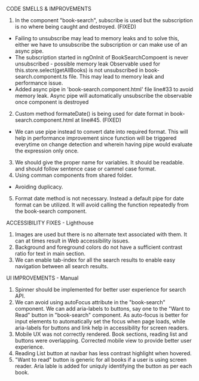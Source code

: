 CODE SMELLS & IMPROVEMENTS
1. In the component "book-search", subscribe is used but the subscription is no where being caught and destroyed. (FIXED)
- Failing to unsubscribe may lead to memory leaks and to solve this, either we have to unsubscribe the subscription or can make use of an async pipe.
- The subscription started in ngOnInit of BookSearchCompoent is never unsubscribed - possible memory leak
Observable used for this.store.select(getAllBooks) is not unsubscribed in book-search.component.ts file. This may lead to memory leak and performance issue.
-	Added async pipe in 'book-search.component.html' file line#33 to avoid memory leak. Async pipe will automatically unsubscribe the observable once component is destroyed
2.	Custom method formateDate() is being used for date format in book-search.component.html at line#45. (FIXED)
- We can use pipe instead to convert date into required format. This will help in performance improvement since function will be triggered everytime on change detection and wherein having pipe would evaluate the expression only once.
3. We should give the proper name for variables. It should be readable. and should follow sentence case
or cammel case format.
4. Using comman components from shared folder.
- Avoiding duplicacy.
5. Format date method is not necessary. Instead a default pipe for date format can be utilized. It will avoid calling the function repeatedly from the book-search component.

ACCESSIBILITY FIXES - Lighthouse
1. Images are used but there is no alternate text associated with them. It can at times result in Web accessibility issues.
2. Background and foreground colors do not have a sufficient contrast ratio for text in main section.
3. We can enable tab-index for all the search results to enable easy navigation between all search results.

UI IMPROVEMENTS - Manual 
1.	Spinner should be implemented for better user experience for search API.
2. We can avoid using autoFocus attribute in the "book-search" component. We can add aria-labels to buttons, say one to the "Want to Read" button in "book-search" component. As auto-focus is better for input elements to automatically set the focus when page loads, while aria-labels for buttons and link help in accessibility for screen readers.
3. Mobile UX was not correctly rendered. Book sections, reading list and buttons were overlapping. Corrected mobile view to provide better user experience.
4. Reading List button at navbar has less contrast highlight when hovered.
5. "Want to read" button is generic for all books if a user is using screen reader. Aria lable is added for uniquly identifying the   button as per each book.